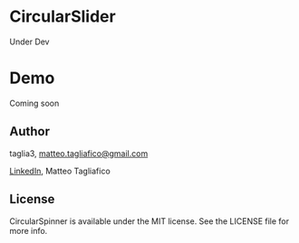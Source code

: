 # CircularSlider
Under Dev

# Demo

Coming soon

## Author

taglia3, matteo.tagliafico@gmail.com

[LinkedIn](https://www.linkedin.com/in/matteo-tagliafico-ba6985a3), Matteo Tagliafico

## License

CircularSpinner is available under the MIT license. See the LICENSE file for more info.